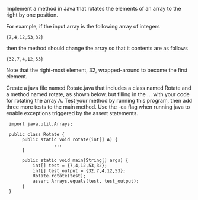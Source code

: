 Implement a method in Java that rotates the elements of an array to
the right by one position.

For example, if the input array is the following array of integers

    {7,4,12,53,32}

then the method should change the array so that it contents are as follows

    {32,7,4,12,53}

Note that the right-most element, 32, wrapped-around to become the
first element.

Create a java file named Rotate.java that includes a class named
Rotate and a method named rotate, as shown below, but filling in the
... with your code for rotating the array A. Test your method by
running this program, then add three more tests to the main method.
Use the -ea flag when running java to enable exceptions triggered
by the assert statements.

     import java.util.Arrays;

     public class Rotate {
          public static void rotate(int[] A) {
                      ...
          }

          public static void main(String[] args) {
              int[] test = {7,4,12,53,32};
              int[] test_output = {32,7,4,12,53};
              Rotate.rotate(test);
              assert Arrays.equals(test, test_output);
          }
     }

